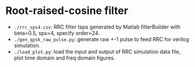 # Root-raised-cosine filter

- `./rrc_sps4.csv`: RRC filter taps generated by Matlab filterBuilder with beta=0.5, sps=4, specify order=24.
- `./gen_qpsk_raw_pulse.py`: generate raw +-1 pulse to feed RRC for verilog simulation.
- `./load_plot.py`: load the input and output of RRC simulation data file, plot time domain and freq domain figures.
